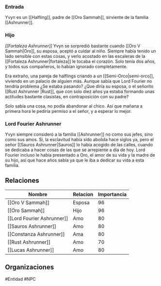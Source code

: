 
### Entrada
Yvyn es un [[Halfling]], padre de [[Oro Sammah]], sirviente de la familia [[Ashrunner]].

### Hijo
*[[Fortaleza Ashrunner]]*
Yvyn se sorpredió bastante cuando [[Oro V Sammah|Oro]], su esposa, aceptó a cuidar al niño. Siempre había tenido un lado sensible con estas cosas, y verlo acostado en las escaleras de la [[Fortaleza Ashrunner|fortaleza]] le tocaba el corazón. Solo tenía dos años, y todos sus compañeros, lo habían ignorado completamente. 

Era extraño, una pareja de halflings criando a un [[Semi-Orco|semi-orco]], viviendo en un palacio de alguien más. Aunque sabía que Lord Fourier no tendría problema ¿Se estaba pasando? ¿Que diría su esposa, o el señorito [[Rust Ashrunner |Rust]], que con solo diez años ya estaba formando unas actitudes bastante clasistas, en contraposición con su padre?

Solo sabía una cosa, no podía abandonar al chico. Así que mañana a primera hora le pediría permiso a el señor, y a esperar lo mejor.


### Lord Fourier Ashrunner
Yvyn siempre consideró a la familia [[Ashrunner]] no como sus jefes, sino como sus amos. Sí, la esclavitud había sido abolida hace siglos ya, pero el señor [[Sauros Ashrunner|Sauros]] lo había acogido de las calles, cuando se dedicaba a hacer cosas de las que se arrepiente a día de hoy. 
Lord Fourier incluso le había presentado a Oro, el amor de su vida y la madre de su hijo, así que hace años sabía ya que le iba a dedicar su vida a esta familia.

## Relaciones

| Nombre                     | Relacion | Importancia |
| -------------------------- | -------- | ----------- |
| [[Oro V Sammah]]           | Esposa   | 96          |
| [[Oro Sammah]]             | Hijo     | 96          |
| [[Lord Fourier Ashrunner]] | Amo      | 80          |
| [[Sauros Ashrunner]]       | Amo      | 80          |
| [[Constanza Ashrunner]]    | Ama      | 80          |
| [[Rust Ashrunner]]         | Amo      | 70          |
| [[Lucas Ashrunner]]        | Amo      | 80            |

## Organizaciones



#Entidad #NPC 